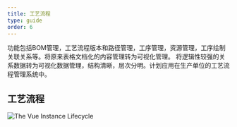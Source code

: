 ```yaml
---
title: 工艺流程
type: guide
order: 6
---
```


功能包括BOM管理，工艺流程版本和路径管理，工序管理，资源管理，工序绘制关联关系等。将原来表格文档化的内容管理转为可视化管理。 将逻辑性较强的关系数据转为可视化数据管理，结构清晰，层次分明。计划应用在生产单位的工艺流程管理系统中。
## 工艺流程
![The Vue Instance Lifecycle](/images/technology.png)
